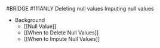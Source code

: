 #BRIDGE #111ANLY 
Deleting null values
Imputing null values

* Background
	* [[Null Value]]
	* [[When to Delete Null Values]]
	* [[When to Impute Null Values]]